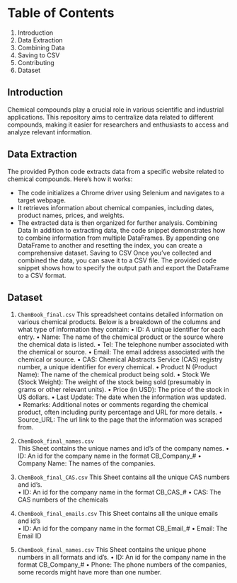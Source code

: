 # Table of Contents 
1.	Introduction 
2.	Data Extraction 
3.	Combining Data 
4.	Saving to CSV 
5.	Contributing 
6.	Dataset 
 
## Introduction 
Chemical compounds play a crucial role in various scientific and industrial applications. This repository aims to centralize data related to different compounds, making it easier for researchers and enthusiasts to access and analyze relevant information. 
## Data Extraction 
The provided Python code extracts data from a specific website related to chemical compounds. Here’s how it works: 
- The code initializes a Chrome driver using Selenium and navigates to a target webpage. 
- It retrieves information about chemical companies, including dates, product names, prices, and weights. 
- The extracted data is then organized for further analysis. 
Combining Data 
In addition to extracting data, the code snippet demonstrates how to combine information from multiple DataFrames. By appending one DataFrame to another and resetting the index, you can create a comprehensive dataset. 
Saving to CSV 
Once you’ve collected and combined the data, you can save it to a CSV file. The provided code snippet shows how to specify the output path and export the DataFrame to a CSV format. 
 
## Dataset 
1. `ChemBook_final.csv`
This spreadsheet contains detailed information on various chemical products. Below is a breakdown of the columns and what type of information they contain: 
•	ID: A unique identifier for each entry. 
•	Name: The name of the chemical product or the source where the chemical data is listed. 
•	Tel: The telephone number associated with the chemical or source. 
•	Email: The email address associated with the chemical or source. 
•	CAS: Chemical Abstracts Service (CAS) registry number, a unique identifier for every chemical. 
•	Product N (Product Name): The name of the chemical product being sold. 
•	Stock We (Stock Weight): The weight of the stock being sold (presumably in grams or other relevant units). 
•	Price (in USD): The price of the stock in US dollars. 
•	Last Update: The date when the information was updated. 
•	Remarks: Additional notes or comments regarding the chemical product, often including purity percentage and URL for more details. 
•	Source_URL: The url link to the page that the information was scraped from. 
 
 
2. `ChemBook_final_names.csv`  
This Sheet contains the unique names and id’s of the company names. 
•	ID: An id for the company name in the format CB_Company_# 
•	Company Name: The names of the companies. 
 
 
3. `ChemBook_final_CAS.csv` 
This Sheet contains all the unique CAS numbers and id’s.  
•	ID: An id for the company name in the format CB_CAS_# 
•	CAS: The CAS numbers of the chemicals 
 
4. `ChemBook_final_emails.csv` 
This Sheet contains all the unique emails and id’s  
•	ID: An id for the company name in the format CB_Email_# 
•	Email: The Email ID 
 
5. `ChemBook_final_names.csv` 
This Sheet contains the unique phone numbers in all formats and id’s. 
•	ID: An id for the company name in the format CB_Company_# 
•	Phone: The phone numbers of the companies, some records might have more than one number. 